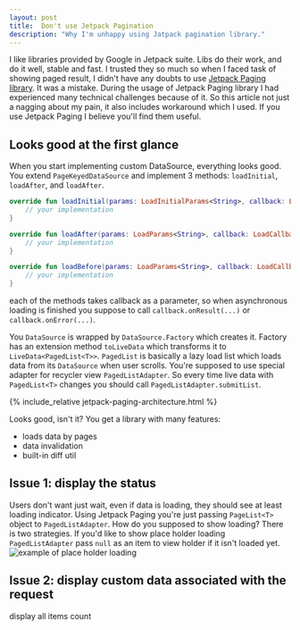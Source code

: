 ```yaml
---
layout: post
title:  Don't use Jetpack Pagination
description: "Why I'm unhappy using Jatpack pagination library."
---
```


I like libraries provided by Google in Jetpack suite.
Libs do their work, and do it well, stable and fast.
I trusted they so much so when I faced task of showing paged result,
I didn't have any doubts to use [Jetpack Paging library](https://developer.android.com/topic/libraries/architecture/paging).
It was a mistake.
During the usage of Jetpack Paging library I had experienced many technical challenges because of it.
So this article not just a nagging about my pain,
it also includes workaround which I used.
If you use Jetpack Paging I believe you'll find them useful.

## Looks good at the first glance

When you start implementing custom DataSource, everything looks good.
You extend `PageKeyedDataSource` and implement 3 methods: `loadInitial`, `loadAfter`, and `loadAfter`.
```kotlin
override fun loadInitial(params: LoadInitialParams<String>, callback: LoadInitialCallback<String, RedditPost>) {
    // your implementation
}

override fun loadAfter(params: LoadParams<String>, callback: LoadCallback<String, RedditPost>) {
    // your implementation
}

override fun loadBefore(params: LoadParams<String>, callback: LoadCallback<String, RedditPost>) {
    // your implementation
}

```
each of the methods takes callback as a parameter,
so when asynchronous loading is finished you suppose to call
`callback.onResult(...)` or `callback.onError(...)`.

You `DataSource` is wrapped by `DataSource.Factory` which creates it.
Factory has an extension method `toLiveData` which transforms it to `LiveData<PagedList<T>>`.
`PagedList` is basically a lazy load list which loads data from its `DataSource` when user scrolls.
You're supposed to use special adapter for recycler view `PagedListAdapter`.
So every time live data with `PagedList<T>` changes you should call `PagedListAdapter.submitList`.

{% include_relative jetpack-paging-architecture.html %}

Looks good, isn't it?
You get a library with many features:
* loads data by pages
* data invalidation
* built-in diff util

## Issue 1: display the status

Users don't want just wait, even if data is loading,
they should see at least loading indicator.
Using Jetpack Paging you're just passing `PageList<T>` object to `PagedListAdapter`.
How do you supposed to show loading?
There is two strategies.
If you'd like to show place holder loading `PagedListAdapter` pass `null` as an item to view holder if it isn't loaded yet.
![example of place holder loading](https://raw.githubusercontent.com/zalog/placeholder-loading/HEAD/docs/imgs/placeholder-loading-demo-3.gif)

## Issue 2: display custom data associated with the request
display all items count
